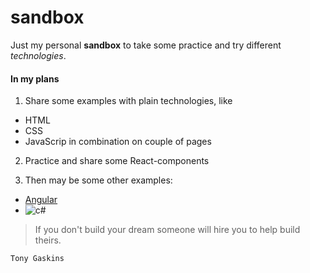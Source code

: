 # sandbox

Just my personal **sandbox** to take some practice and try different *technologies*.

#### In my plans

1. Share some examples with plain technologies, like
* HTML
* CSS
* JavaScrip 
in combination on couple of pages

2. Practice and share some React-components

3. Then may be some other examples:
* [Angular](https://angular.io)
* ![c#](https://habrastorage.org/webt/8w/rq/7v/8wrq7vfhyqv2saamr2d5z2jha5o.png)


> If you don't build your dream someone will hire you to help build theirs.

`Tony Gaskins`
